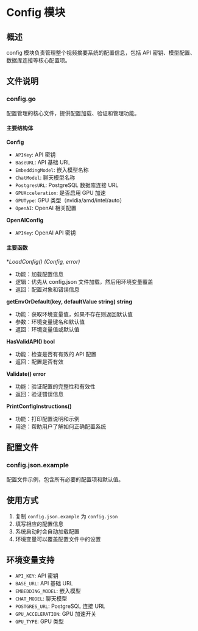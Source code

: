 # Config 模块

## 概述
config 模块负责管理整个视频摘要系统的配置信息，包括 API 密钥、模型配置、数据库连接等核心配置项。

## 文件说明

### config.go
配置管理的核心文件，提供配置加载、验证和管理功能。

#### 主要结构体

**Config**
- `APIKey`: API 密钥
- `BaseURL`: API 基础 URL
- `EmbeddingModel`: 嵌入模型名称
- `ChatModel`: 聊天模型名称
- `PostgresURL`: PostgreSQL 数据库连接 URL
- `GPUAcceleration`: 是否启用 GPU 加速
- `GPUType`: GPU 类型（nvidia/amd/intel/auto）
- `OpenAI`: OpenAI 相关配置

**OpenAIConfig**
- `APIKey`: OpenAI API 密钥

#### 主要函数

**LoadConfig() (*Config, error)**
- 功能：加载配置信息
- 逻辑：优先从 config.json 文件加载，然后用环境变量覆盖
- 返回：配置对象和错误信息

**getEnvOrDefault(key, defaultValue string) string**
- 功能：获取环境变量值，如果不存在则返回默认值
- 参数：环境变量键名和默认值
- 返回：环境变量值或默认值

**HasValidAPI() bool**
- 功能：检查是否有有效的 API 配置
- 返回：配置是否有效

**Validate() error**
- 功能：验证配置的完整性和有效性
- 返回：验证错误信息

**PrintConfigInstructions()**
- 功能：打印配置说明和示例
- 用途：帮助用户了解如何正确配置系统

## 配置文件

### config.json.example
配置文件示例，包含所有必要的配置项和默认值。

## 使用方式

1. 复制 `config.json.example` 为 `config.json`
2. 填写相应的配置信息
3. 系统启动时会自动加载配置
4. 环境变量可以覆盖配置文件中的设置

## 环境变量支持

- `API_KEY`: API 密钥
- `BASE_URL`: API 基础 URL
- `EMBEDDING_MODEL`: 嵌入模型
- `CHAT_MODEL`: 聊天模型
- `POSTGRES_URL`: PostgreSQL 连接 URL
- `GPU_ACCELERATION`: GPU 加速开关
- `GPU_TYPE`: GPU 类型